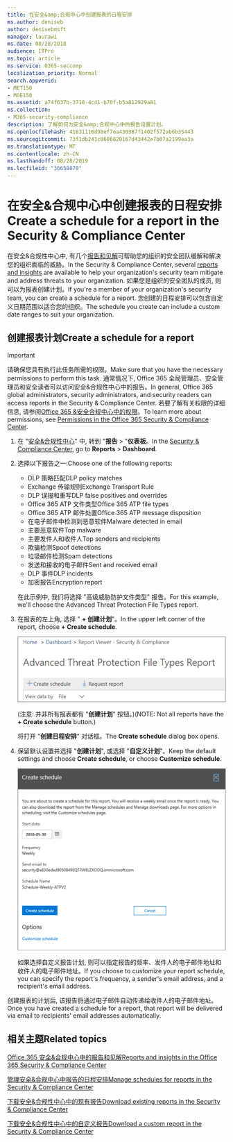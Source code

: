 ```yaml
---
title: 在安全&amp;合规中心中创建报表的日程安排
ms.author: deniseb
author: denisebmsft
manager: laurawi
ms.date: 08/28/2018
audience: ITPro
ms.topic: article
ms.service: O365-seccomp
localization_priority: Normal
search.appverid:
- MET150
- MOE150
ms.assetid: a74f637b-3710-4c41-b70f-b5a812929a81
ms.collection:
- M365-security-compliance
description: 了解如何为安全&amp;合规中心中的报告设置计划。
ms.openlocfilehash: 41831116d98ef7ea430387f1402f572ab6b35443
ms.sourcegitcommit: 73f1db241c0686020167d43442e7b07a2199ea3a
ms.translationtype: MT
ms.contentlocale: zh-CN
ms.lasthandoff: 08/28/2019
ms.locfileid: "36658079"
---
```

# <a name="create-a-schedule-for-a-report-in-the-security-amp-compliance-center"></a><span data-ttu-id="0a15b-103">在安全&amp;合规中心中创建报表的日程安排</span><span class="sxs-lookup"><span data-stu-id="0a15b-103">Create a schedule for a report in the Security &amp; Compliance Center</span></span>

<span data-ttu-id="0a15b-104">在安全&amp;合规性中心中, 有几个[报告和见解](reports-and-insights-in-security-and-compliance.md)可帮助您的组织的安全团队缓解和解决您的组织面临的威胁。</span><span class="sxs-lookup"><span data-stu-id="0a15b-104">In the Security &amp; Compliance Center, several [reports and insights](reports-and-insights-in-security-and-compliance.md) are available to help your organization's security team mitigate and address threats to your organization.</span></span> <span data-ttu-id="0a15b-105">如果您是组织的安全团队的成员, 则可以为报表创建计划。</span><span class="sxs-lookup"><span data-stu-id="0a15b-105">If you're a member of your organization's security team, you can create a schedule for a report.</span></span> <span data-ttu-id="0a15b-106">您创建的日程安排可以包含自定义日期范围以适合您的组织。</span><span class="sxs-lookup"><span data-stu-id="0a15b-106">The schedule you create can include a custom date ranges to suit your organization.</span></span> 
  
## <a name="create-a-schedule-for-a-report"></a><span data-ttu-id="0a15b-107">创建报表计划</span><span class="sxs-lookup"><span data-stu-id="0a15b-107">Create a schedule for a report</span></span>

> [!IMPORTANT]
> <span data-ttu-id="0a15b-108">请确保您具有执行此任务所需的权限。</span><span class="sxs-lookup"><span data-stu-id="0a15b-108">Make sure that you have the necessary permissions to perform this task.</span></span> <span data-ttu-id="0a15b-109">通常情况下, Office 365 全局管理员、安全管理员和安全读者可以访问安全&amp;合规性中心中的报告。</span><span class="sxs-lookup"><span data-stu-id="0a15b-109">In general, Office 365 global administrators, security administrators, and security readers can access reports in the Security &amp; Compliance Center.</span></span> <span data-ttu-id="0a15b-110">若要了解有关权限的详细信息, 请参阅[Office 365 &amp;安全合规中心中的权限](permissions-in-the-security-and-compliance-center.md)。</span><span class="sxs-lookup"><span data-stu-id="0a15b-110">To learn more about permissions, see [Permissions in the Office 365 Security &amp; Compliance Center](permissions-in-the-security-and-compliance-center.md).</span></span>
  
1. <span data-ttu-id="0a15b-111">在 "[安全&amp;合规性中心](https://protection.office.com)" 中, 转到 "**报告** \> "**仪表板**。</span><span class="sxs-lookup"><span data-stu-id="0a15b-111">In the [Security &amp; Compliance Center](https://protection.office.com), go to **Reports** \> **Dashboard**.</span></span>
    
2. <span data-ttu-id="0a15b-112">选择以下报告之一:</span><span class="sxs-lookup"><span data-stu-id="0a15b-112">Choose one of the following reports:</span></span> 

    - <span data-ttu-id="0a15b-113">DLP 策略匹配</span><span class="sxs-lookup"><span data-stu-id="0a15b-113">DLP policy matches</span></span>
    - <span data-ttu-id="0a15b-114">Exchange 传输规则</span><span class="sxs-lookup"><span data-stu-id="0a15b-114">Exchange Transport Rule</span></span>
    - <span data-ttu-id="0a15b-115">DLP 误报和重写</span><span class="sxs-lookup"><span data-stu-id="0a15b-115">DLP false positives and overrides</span></span>
    - <span data-ttu-id="0a15b-116">Office 365 ATP 文件类型</span><span class="sxs-lookup"><span data-stu-id="0a15b-116">Office 365 ATP file types</span></span>
    - <span data-ttu-id="0a15b-117">Office 365 ATP 邮件处置</span><span class="sxs-lookup"><span data-stu-id="0a15b-117">Office 365 ATP message disposition</span></span>
    - <span data-ttu-id="0a15b-118">在电子邮件中检测到恶意软件</span><span class="sxs-lookup"><span data-stu-id="0a15b-118">Malware detected in email</span></span>
    - <span data-ttu-id="0a15b-119">主要恶意软件</span><span class="sxs-lookup"><span data-stu-id="0a15b-119">Top malware</span></span>
    - <span data-ttu-id="0a15b-120">主要发件人和收件人</span><span class="sxs-lookup"><span data-stu-id="0a15b-120">Top senders and recipients</span></span>
    - <span data-ttu-id="0a15b-121">欺骗检测</span><span class="sxs-lookup"><span data-stu-id="0a15b-121">Spoof detections</span></span>
    - <span data-ttu-id="0a15b-122">垃圾邮件检测</span><span class="sxs-lookup"><span data-stu-id="0a15b-122">Spam detections</span></span>
    - <span data-ttu-id="0a15b-123">发送和接收的电子邮件</span><span class="sxs-lookup"><span data-stu-id="0a15b-123">Sent and received email</span></span>
    - <span data-ttu-id="0a15b-124">DLP 事件</span><span class="sxs-lookup"><span data-stu-id="0a15b-124">DLP incidents</span></span>
    - <span data-ttu-id="0a15b-125">加密报告</span><span class="sxs-lookup"><span data-stu-id="0a15b-125">Encryption report</span></span>

    <span data-ttu-id="0a15b-126">在此示例中, 我们将选择 "高级威胁防护文件类型" 报告。</span><span class="sxs-lookup"><span data-stu-id="0a15b-126">For this example, we'll choose the Advanced Threat Protection File Types report.</span></span>
    
3. <span data-ttu-id="0a15b-127">在报表的左上角, 选择 " **+ 创建计划**"。</span><span class="sxs-lookup"><span data-stu-id="0a15b-127">In the upper left corner of the report, choose **+ Create schedule**.</span></span> 
    
    ![创建计划](media/atpfiletypes-createschedule.png)

    <span data-ttu-id="0a15b-129">(注意: 并非所有报表都有 "**创建计划**" 按钮。)</span><span class="sxs-lookup"><span data-stu-id="0a15b-129">(NOTE: Not all reports have the **+ Create schedule** button.)</span></span>
  
    <span data-ttu-id="0a15b-130">将打开 "**创建日程安排**" 对话框。</span><span class="sxs-lookup"><span data-stu-id="0a15b-130">The **Create schedule** dialog box opens.</span></span> 
    
4. <span data-ttu-id="0a15b-131">保留默认设置并选择 "**创建计划**", 或选择 "**自定义计划**"。</span><span class="sxs-lookup"><span data-stu-id="0a15b-131">Keep the default settings and choose **Create schedule**, or choose **Customize schedule**.</span></span>
    
    ![您可以使用默认设置或自定义报告日程安排](media/04fac327-8f73-4711-8319-58c11880fd96.png)
  
    <span data-ttu-id="0a15b-133">如果选择自定义报告计划, 则可以指定报告的频率、发件人的电子邮件地址和收件人的电子邮件地址。</span><span class="sxs-lookup"><span data-stu-id="0a15b-133">If you choose to customize your report schedule, you can specify the report's frequency, a sender's email address, and a recipient's email address.</span></span> 
    
<span data-ttu-id="0a15b-134">创建报表的计划后, 该报告将通过电子邮件自动传递给收件人的电子邮件地址。</span><span class="sxs-lookup"><span data-stu-id="0a15b-134">Once you have created a schedule for a report, that report will be delivered via email to recipients' email addresses automatically.</span></span> 
  
## <a name="related-topics"></a><span data-ttu-id="0a15b-135">相关主题</span><span class="sxs-lookup"><span data-stu-id="0a15b-135">Related topics</span></span>

[<span data-ttu-id="0a15b-136">Office 365 安全&amp;合规中心中的报告和见解</span><span class="sxs-lookup"><span data-stu-id="0a15b-136">Reports and insights in the Office 365 Security &amp; Compliance Center</span></span>](reports-and-insights-in-security-and-compliance.md)
  
[<span data-ttu-id="0a15b-137">管理安全&amp;合规中心中报告的日程安排</span><span class="sxs-lookup"><span data-stu-id="0a15b-137">Manage schedules for reports in the Security &amp; Compliance Center</span></span>](manage-schedules-for-multiple-reports.md)
  
[<span data-ttu-id="0a15b-138">下载安全&amp;合规性中心中的现有报告</span><span class="sxs-lookup"><span data-stu-id="0a15b-138">Download existing reports in the Security &amp; Compliance Center</span></span>](download-existing-reports.md)
  
[<span data-ttu-id="0a15b-139">下载安全&amp;合规性中心中的自定义报告</span><span class="sxs-lookup"><span data-stu-id="0a15b-139">Download a custom report in the Security &amp; Compliance Center</span></span>](set-up-and-download-a-custom-report.md)
  

